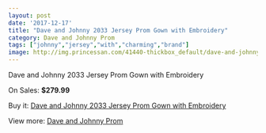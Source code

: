 ```yaml
---
layout: post
date: '2017-12-17'
title: "Dave and Johnny 2033 Jersey Prom Gown with Embroidery"
category: Dave and Johnny Prom
tags: ["johnny","jersey","with","charming","brand"]
image: http://img.princessan.com/41440-thickbox_default/dave-and-johnny-2033-jersey-prom-gown-with-embroidery.jpg
---
```

Dave and Johnny 2033 Jersey Prom Gown with Embroidery

On Sales: **$279.99**
<a href="https://www.princessan.com/en/dave-and-johnny-prom/19296-dave-and-johnny-2033-jersey-prom-gown-with-embroidery.html"><amp-img layout="responsive" width="600" height="600" src="//img.princessan.com/41440-thickbox_default/dave-and-johnny-2033-jersey-prom-gown-with-embroidery.jpg" alt="Dave and Johnny 2033 Jersey Prom Gown with Embroidery 0" /></a>
<a href="https://www.princessan.com/en/dave-and-johnny-prom/19296-dave-and-johnny-2033-jersey-prom-gown-with-embroidery.html"><amp-img layout="responsive" width="600" height="600" src="//img.princessan.com/41441-thickbox_default/dave-and-johnny-2033-jersey-prom-gown-with-embroidery.jpg" alt="Dave and Johnny 2033 Jersey Prom Gown with Embroidery 1" /></a>

Buy it: [Dave and Johnny 2033 Jersey Prom Gown with Embroidery](https://www.princessan.com/en/dave-and-johnny-prom/19296-dave-and-johnny-2033-jersey-prom-gown-with-embroidery.html "Dave and Johnny 2033 Jersey Prom Gown with Embroidery")

View more: [Dave and Johnny Prom](https://www.princessan.com/en/181-dave-and-johnny-prom "Dave and Johnny Prom")